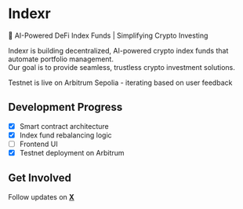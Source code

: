 # Indexr  
🚀 AI-Powered DeFi Index Funds | Simplifying Crypto Investing  

Indexr is building decentralized, AI-powered crypto index funds that automate portfolio management.  
Our goal is to provide seamless, trustless crypto investment solutions.  

Testnet is live on Arbitrum Sepolia - iterating based on user feedback

## Development Progress  
- [X] Smart contract architecture  
- [X] Index fund rebalancing logic  
- [ ] Frontend UI  
- [X] Testnet deployment on Arbitrum 

## Get Involved  
Follow updates on **[X](https://x.com/Indexr_XYZ)**  
